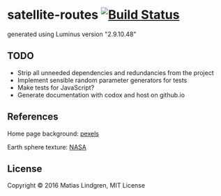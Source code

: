 # satellite-routes [![Build Status](https://travis-ci.org/matiaslindgren/satellite-routes.svg?branch=master)](https://travis-ci.org/matiaslindgren/satellite-routes)

generated using Luminus version "2.9.10.48"

## TODO

- Strip all unneeded dependencies and redundancies from the project
- Implement sensible random parameter generators for tests
- Make tests for JavaScript?
- Generate documentation with codox and host on github.io

## References

Home page background: [pexels](https://www.pexels.com/photo/earth-space-cosmos-5439/)

Earth sphere texture: [NASA](http://visibleearth.nasa.gov/)

## License

Copyright © 2016 Matias Lindgren, MIT License
